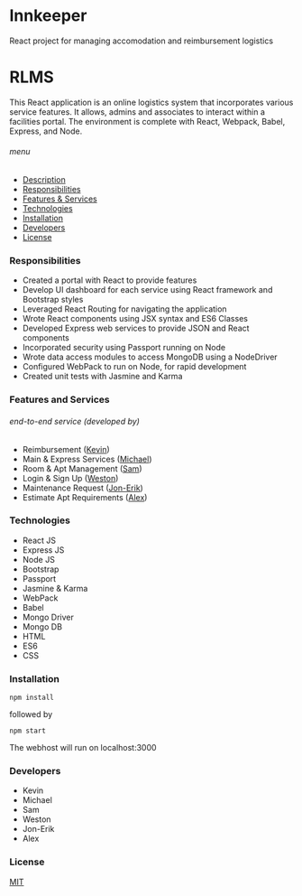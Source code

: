 # Innkeeper
React project for managing accomodation and reimbursement logistics

# RLMS
This React application is an online logistics system that incorporates various service features.  It allows, admins and associates to interact within a facilities portal.  The environment is complete with React, Webpack, Babel, Express, and Node.

###### menu
- [Description](#rlms)
- [Responsibilities](#responsibilities)
- [Features & Services](#features-and-services)
- [Technologies](#technologies)
- [Installation](#installation)
- [Developers](#developers)
- [License](#license)

### Responsibilities
- Created a portal with React to provide features
- Develop UI dashboard for each service using React framework and Bootstrap styles
- Leveraged React Routing for navigating the application
- Wrote React components using JSX syntax and ES6 Classes
- Developed Express web services to provide JSON and React components
- Incorporated security using Passport running on Node
- Wrote data access modules to access MongoDB using a NodeDriver
- Configured WebPack to run on Node, for rapid development
- Created unit tests with Jasmine and Karma

### Features and Services
###### end-to-end service (developed by)
- Reimbursement ([Kevin](#developers))
- Main & Express Services ([Michael](#developers))
- Room & Apt Management ([Sam](#developers))
- Login & Sign Up ([Weston](#developers))
- Maintenance Request ([Jon-Erik](#developers))
- Estimate Apt Requirements ([Alex](#developers))

### Technologies
- React JS
- Express JS
- Node JS
- Bootstrap
- Passport
- Jasmine & Karma
- WebPack
- Babel
- Mongo Driver
- Mongo DB
- HTML
- ES6
- CSS

### Installation
~~~~
npm install
~~~~
followed by
~~~~
npm start
~~~~
The webhost will run on localhost:3000

### Developers
- Kevin
- Michael
- Sam
- Weston
- Jon-Erik
- Alex

### License
[MIT](https://github.com/revature-js/Innkeeper/blob/master/LICENSE)
